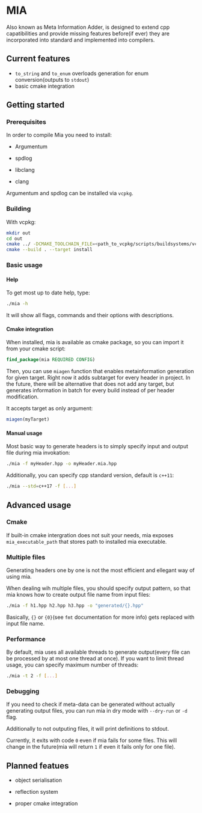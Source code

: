 # MIA

Also known as Meta Information Adder, is designed to extend cpp capatibilities and provide missing features before(if ever) they are incorporated into standard and implemented into compilers.

## Current features

- `to_string` and `to_enum` overloads generation for enum conversion(outputs to `stdout`)
- basic cmake integration

## Getting started

### Prerequisites

In order to compile Mia you need to install:

- Argumentum

- spdlog

- libclang

- clang

Argumentum and spdlog can be installed via `vcpkg`.

### Building

With vcpkg:

```bash
mkdir out
cd out
cmake ../ -DCMAKE_TOOLCHAIN_FILE=<path_to_vcpkg/scripts/buildsystems/vcpkg.cmake> -DLLVM_CONFIG_BINARY=<path_to_llvm-config> -DLIBCLANG_INCLUDE_DIR=<path_to_llvm/clang/include>
cmake --build . --target install
```

### Basic usage

#### Help

To get most up to date help, type:

```bash
./mia -h
```

It will show all flags, commands and their options with descriptions.

#### Cmake integration

When installed, mia is available as cmake package, so you can import it from your cmake script:

```cmake
find_package(mia REQUIRED CONFIG)
```

Then, you can use `miagen` function that enables metainformation generation for given target. Right now it adds subtarget for every header in project. In the future, there will be alternative that does not add any target, but generates information in batch for every build instead of per header modification.

It accepts target as only argument:

```cmake
miagen(myTarget)
```

#### Manual usage

Most basic way to generate headers is to simply specify input and output file during mia invokation:

```bash
./mia -f myHeader.hpp -o myHeader.mia.hpp
```

Additionally, you can specify cpp standard version, default is `c++11`:

```bash
./mia --std=c++17 -f [...]
```

## Advanced usage

### Cmake

If built-in cmake intergration does not suit your needs, mia exposes `mia_executable_path` that stores path to installed mia executable.

### Multiple files

Generating headers one by one is not the most efficient and ellegant way of using mia.

When dealing wih multiple files, you should specify output pattern, so that mia knows how to create output file name from input files:

```bash
./mia -f h1.hpp h2.hpp h3.hpp -o "generated/{}.hpp"
```

Basically, `{}`  or `{0}`(see `fmt` documentation for more info) gets replaced with input file name.

### Performance

By default, mia uses all available threads to generate output(every file can be processed by at most one thread at once). If you want to limit thread usage, you can specify maximum number of threads:

```bash
./mia -t 2 -f [...]
```

### Debugging

If you need to check if meta-data can be generated without actually generating output files, you can run mia in dry mode with `--dry-run` or `-d` flag.

Additionally to not outputing files, it will print definitions to stdout.

Currently, it exits with code `0` even if mia fails for some files. This will change in the future(mia will return `1` if even it fails only for one file).

## Planned featues

- object serialisation

- reflection system

- proper cmake integration
